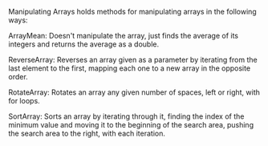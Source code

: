Manipulating Arrays holds methods for manipulating arrays in the following ways:

ArrayMean:
Doesn't manipulate the array, just finds the average of its integers and returns the average as a double.

ReverseArray:
Reverses an array given as a parameter by iterating from the last element to the first, 
mapping each one to a new array in the opposite order.

RotateArray:
Rotates an array any given number of spaces, left or right, with for loops.

SortArray:
Sorts an array by iterating through it, finding the index of the minimum value and 
moving it to the beginning of the search area, pushing the search area to the right, with each iteration.
